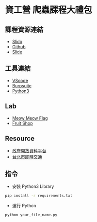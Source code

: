 # 資工營 爬蟲課程大禮包

## 課程資源連結

- [Slido](https://app.sli.do/event/1v7gck3jx9Kthkgb8JSPW1)
- [Github](https://github.com/WuSandWitch/20240705_BasicScraping)
- [Slide]()


## 工具連結
- [VScode](https://code.visualstudio.com/download)
- [Burpsuite](https://portswigger.net/burp/communitydownload)
- [Python3](https://www.python.org/downloads/release/python-3119/)

## Lab
- [Meow Meow Flag](https://attackmeua-1-d5034960.deta.app/)
- [Fruit Shop](https://wusandwitch.github.io/20240705_ExampleSite/example.html)


## Resource
- [政府開放資料平台](https://data.gov.tw/)
- [台北市即時交通](https://data.gov.tw/dataset/128476)


## 指令
- 安裝 Python3 Library
```sh
pip install -r requirements.txt
```
- 運行 Python
```sh
python your_file_name.py
```